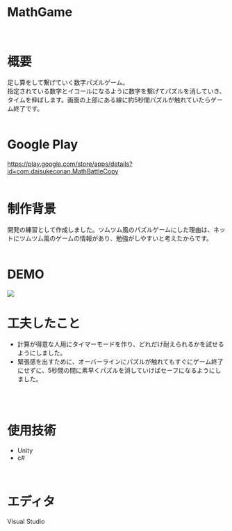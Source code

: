 # MathGame  

<br>

# 概要
足し算をして繋げていく数字パズルゲーム。  
指定されている数字とイコールになるように数字を繫げてパズルを消していき、タイムを伸ばします。画面の上部にある線に約5秒間パズルが触れていたらゲーム終了です。  
<br>

# Google Play
https://play.google.com/store/apps/details?id=com.daisukeconan.MathBattleCopy  
<br>

# 制作背景
開発の練習として作成しました。ツムツム風のパズルゲームにした理由は、ネットにツムツム風のゲームの情報があり、勉強がしやすいと考えたからです。  
<br>

# DEMO
<img src="MathGame_DEMO.gif">  

# 工夫したこと
- 計算が得意な人用にタイマーモードを作り、どれだけ耐えられるかを試せるようにしました。
- 緊張感を出すために、オーバーラインにパズルが触れてもすぐにゲーム終了にせずに、5秒間の間に素早くパズルを消していけばセーフになるようにしました。

<br>
<br>

# 使用技術
- Unity  
- c#  

<br>

# エディタ
Visual Studio
